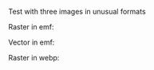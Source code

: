 Test with three images in unusual formats

Raster in emf:

<!-- image -->

Vector in emf:

<!-- image -->

Raster in webp:

<!-- image -->